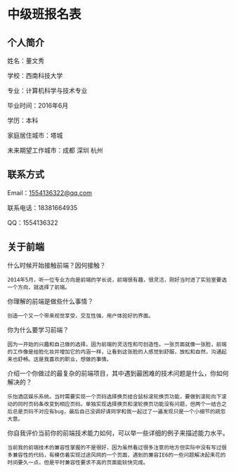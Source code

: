 # 中级班报名表

## 个人简介

  
  姓名：董文秀 
  
  学校：西南科技大学 
  
  专业：计算机科学与技术专业
  
  毕业时间：2016年6月 
  
  学历：本科 
  
  家庭居住城市：塔城
  
  未来期望工作城市：成都 深圳 杭州

## 联系方式

  
  Email：1554136322@qq.com
  
  联系电话：18381664935 
  
  QQ：1554136322

## 关于前端

  
  什么时候开始接触前端？因何接触？
  
  
    2014年5月，听一位专业方向是前端的学长说，前端很有趣，很灵活，刚好当时进了实验室要选一个方向，就选择了前端。
    
  
  你理解的前端是做些什么事情？
  
  
    创造一个又一个带来视觉享受，交互性强，用户体验好的界面。

  
  你为什么要学习前端？  
  
  
    因为一开始的兴趣和自己做的选择，因为前端的灵活性和可创造性。一张页面就像一张脸，前端的工作像是给脸化妆并增加它的内涵一样，让看到这张脸的人感觉到舒服，放松和自然，沟通起来也舒畅。这是我喜欢的职业，想做的事情。

  
  介绍一个你做过的最复杂的前端项目，其中遇到最困难的技术问题是什么，你如何解决的？       
  
  
    乐怡酒店娱乐系统。当时需要实现一个页码选择换页结合鼠标滚轮换页功能，要做到滚轮向下滚动的同时页码条改变到相应页码。单独实现选择换页和滚轮换页功能没有问题，但两个一结合之后总是页码不对应有bug，最后自己没调好请同学和我一起过了一遍发现只是一个小细节的疏忽大意。

  
  你自我评价当前你的前端技术能力如何，可以举一些详细的例子来描述能力水平。
  
  
    当前我的前端技术的兼容性掌握的不是很好，因为虽然看过很多注意的地方但实际中没有写过很多兼容性的代码，有模仿着实现过途风网的一个页面，遇到的兼容IE6的一些问题解决起来花的时间要久一点，但是平时兼容性要求不高的页面能较快完成。
